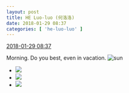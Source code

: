 ```yaml
---
layout: post
title: HE Luo-luo (何洛洛)
date: 2018-01-29 08:37
categories: [ 'he-luo-luo' ]
---
```


<div class="weibo-info">
  <a href="https://weibo.com/6117570574/G0BC5mm0X">2018-01-29 08:37</a>
</div>

Morning. Do you best, even in vacation. ![sun](https://img.t.sinajs.cn/t4/appstyle/expression/ext/normal/e5/sun.gif)

<!-- more -->

<ul class="weibo-pic-list-1">
  <li class="weibo-pic">
    <a href="http://wx3.sinaimg.cn/mw690/006G0Hz8ly1fnx6h9pl37j31r01r04qp.jpg"><img src="http://wx3.sinaimg.cn/thumb150/006G0Hz8ly1fnx6h9pl37j31r01r04qp.jpg"/></a>
  </li>
  <li class="weibo-pic">
    <a href="http://wx1.sinaimg.cn/mw690/006G0Hz8ly1fnx6hae30uj31r01r11kx.jpg"><img src="http://wx1.sinaimg.cn/thumb150/006G0Hz8ly1fnx6hae30uj31r01r11kx.jpg"/></a>
  </li>
  <li class="weibo-pic">
    <a href="http://wx3.sinaimg.cn/mw690/006G0Hz8ly1fnx6hb3v43j31r01r14qp.jpg"><img src="http://wx3.sinaimg.cn/thumb150/006G0Hz8ly1fnx6hb3v43j31r01r14qp.jpg"/></a>
  </li>
</ul>
